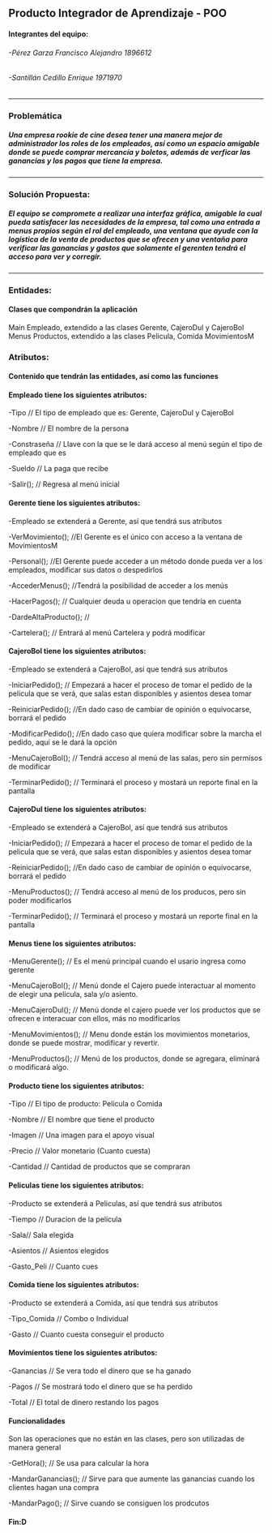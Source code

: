 ## Producto Integrador de Aprendizaje - POO
#### Integrantes del equipo: 
###### -Pérez Garza Francisco Alejandro 1896612
###### -Santillán Cedillo Enrique 1971970


------------

### **Problemática** 
##### Una empresa rookie de cine desea tener una manera mejor de administrador los roles de los empleados, así como un espacio amigable donde se puede comprar mercancía y boletos, además de verficar las ganancias y los pagos que tiene la empresa.
------------

### Solución Propuesta:
 
##### El equipo se compromete a realizar una interfaz gráfica, amigable la cual pueda satisfacer las necesidades de la empresa, tal como una entrada a menus propios según el rol del empleado, una ventana que ayude con la logística de la venta de productos que se ofrecen y una ventaña para verificar las ganancias y gastos que solamente el gerenten tendrá el acceso para ver y corregir.
------------

### Entidades: 
#### Clases que compondrán la aplicación
Main
Empleado, extendido a las clases Gerente, CajeroDul y CajeroBol 
Menus
Productos, extendido a las clases Pelicula, Comida
MovimientosM

### Atributos: 
#### Contenido que tendrán las entidades, así como las funciones 
#### **Empleado** tiene los siguientes atributos: 
  
  -Tipo // El tipo de empleado que es: Gerente, CajeroDul y CajeroBol
  
  -Nombre // El nombre de la persona
  
  -Constraseña // Llave con la que se le dará acceso al menú según el tipo de empleado que es
  
  -Sueldo // La paga que recibe
  
  -Salir(); // Regresa al menú inicial
  
#### **Gerente** tiene los siguientes atributos:
-Empleado se extenderá a Gerente, así que tendrá sus atributos
  
  -VerMovimiento(); //El Gerente es el único con acceso a la ventana de MovimientosM
  
  -Personal(); //El Gerente puede acceder a un método donde pueda ver a los empleados, modificar sus datos o despedirlos
  
  -AccederMenus(); //Tendrá la posibilidad de acceder a los menús
  
  -HacerPagos(); // Cualquier deuda u operacion que tendría en cuenta
  
  -DardeAltaProducto(); // 
  
  -Cartelera(); // Entrará al menú Cartelera y podrá modificar 
  
#### **CajeroBol** tiene los siguientes atributos: 
  
  -Empleado se extenderá a CajeroBol, así que tendrá sus atributos 
  
  -IniciarPedido(); // Empezará a hacer el proceso de tomar el pedido de la pelicula que se verá, que salas estan disponibles y asientos desea tomar 
  
  -ReiniciarPedido(); //En dado caso de cambiar de opinión o equivocarse, borrará el pedido 
  
  -ModificarPedido(); //En dado caso que quiera modificar sobre la marcha el pedido, aquí se le dará la opción
  
  -MenuCajeroBol(); // Tendrá acceso al menú de las salas, pero sin permisos de modificar
  
  -TerminarPedido(); // Terminará el proceso y mostará un reporte final en la pantalla 
  
#### **CajeroDul** tiene los siguientes atributos: 
  
  -Empleado se extenderá a CajeroBol, así que tendrá sus atributos
  
  -IniciarPedido(); // Empezará a hacer el proceso de tomar el pedido de la pelicula que se verá, que salas estan disponibles y asientos desea tomar
  
  -ReiniciarPedido(); //En dado caso de cambiar de opinión o equivocarse, borrará el pedido
  
  -MenuProductos(); // Tendrá acceso al menú de los producos, pero sin poder modificarlos
  
  -TerminarPedido(); // Terminará el proceso y mostará un reporte final en la pantalla
  
 #### **Menus** tiene los siguientes atributos: 
 
 -MenuGerente(); // Es el menú principal cuando el usario ingresa como gerente
 
 -MenuCajeroBol(); //  Menú donde el Cajero puede interactuar al momento de elegir una película, sala y/o asiento.
 
 -MenuCajeroDul(); // Menú donde el cajero puede ver los productos que se ofrecen e interacuar con ellos, más no modificarlos
 
 -MenuMovimientos(); // Menu donde están los movimientos monetarios, donde se puede mostrar, modificar y revertir.
 
 -MenuProductos(); // Menú de los productos, donde se agregara, eliminará
 o modificará algo.
 
 #### **Producto** tiene los siguientes atributos: 
  
  -Tipo // El tipo de producto: Pelicula o Comida
  
  -Nombre // El nombre que tiene el producto
  
  -Imagen // Una imagen para el apoyo visual
  
  -Precio // Valor monetario (Cuanto cuesta)
  
  -Cantidad // Cantidad de productos que se compraran 
  
   #### **Peliculas** tiene los siguientes atributos: 
  -Producto se extenderá a Peliculas, así que tendrá sus atributos
  
  -Tiempo // Duracion de la película
  
  -Sala// Sala elegida
  
  -Asientos // Asientos elegidos 
  
  -Gasto_Peli // Cuanto cues
  
   #### **Comida** tiene los siguientes atributos: 
   -Producto se extenderá a Comida, así que tendrá sus atributos
   
  -Tipo_Comida // Combo o Individual
  
  -Gasto // Cuanto cuesta conseguir el producto
  
   #### **Movimientos** tiene los siguientes atributos: 
  
  -Ganancias // Se vera todo el dinero que se ha ganado
  
  -Pagos // Se mostrará todo el dinero que se ha perdido
  
  -Total // El total de dinero restando los pagos
  
  #### **Funcionalidades**
   Son las operaciones que no están en las clases, pero son utilizadas de manera general
   
   -GetHora(); // Se usa para calcular la hora
   
   -MandarGanancias(); // Sirve para que aumente las ganancias cuando los clientes hagan una compra
   
   -MandarPago(); // Sirve cuando se consiguen los prodcutos
   
  
#### Fin:D
